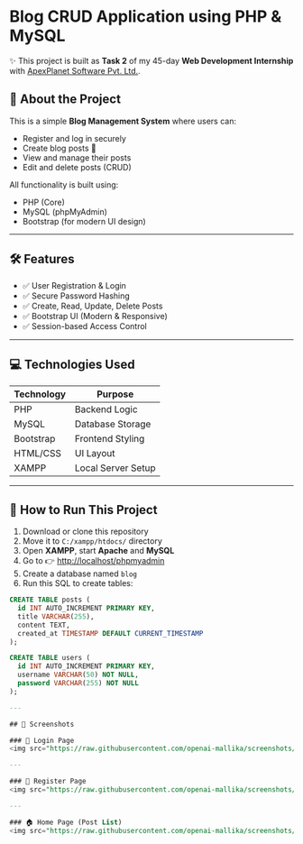 


# Blog CRUD Application using PHP & MySQL

✨ This project is built as **Task 2** of my 45-day **Web Development Internship** with [ApexPlanet Software Pvt. Ltd.](https://www.apexplanet.in/).

## 📌 About the Project

This is a simple **Blog Management System** where users can:
- Register and log in securely
- Create blog posts 📝
- View and manage their posts
- Edit and delete posts (CRUD)

All functionality is built using:
- PHP (Core)
- MySQL (phpMyAdmin)
- Bootstrap (for modern UI design)

---

## 🛠️ Features

- ✅ User Registration & Login
- ✅ Secure Password Hashing
- ✅ Create, Read, Update, Delete Posts
- ✅ Bootstrap UI (Modern & Responsive)
- ✅ Session-based Access Control

---

## 💻 Technologies Used

| Technology | Purpose               |
|------------|------------------------|
| PHP        | Backend Logic          |
| MySQL      | Database Storage       |
| Bootstrap  | Frontend Styling       |
| HTML/CSS   | UI Layout              |
| XAMPP      | Local Server Setup     |

---

## 🚀 How to Run This Project

1. Download or clone this repository
2. Move it to `C:/xampp/htdocs/` directory
3. Open **XAMPP**, start **Apache** and **MySQL**
4. Go to 👉 [http://localhost/phpmyadmin](http://localhost/phpmyadmin)
5. Create a database named `blog`
6. Run this SQL to create tables:

```sql
CREATE TABLE posts (
  id INT AUTO_INCREMENT PRIMARY KEY,
  title VARCHAR(255),
  content TEXT,
  created_at TIMESTAMP DEFAULT CURRENT_TIMESTAMP
);

CREATE TABLE users (
  id INT AUTO_INCREMENT PRIMARY KEY,
  username VARCHAR(50) NOT NULL,
  password VARCHAR(255) NOT NULL
);

---

## 📸 Screenshots

### 🔐 Login Page  
<img src="https://raw.githubusercontent.com/openai-mallika/screenshots/main/login.png" width="700"/>

---

### 📝 Register Page  
<img src="https://raw.githubusercontent.com/openai-mallika/screenshots/main/register.png" width="700"/>

---

### 🏠 Home Page (Post List)  
<img src="https://raw.githubusercontent.com/openai-mallika/screenshots/main/index.png" width="700"/>
